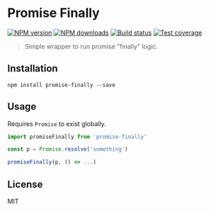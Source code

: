 # Promise Finally

[![NPM version][npm-image]][npm-url]
[![NPM downloads][downloads-image]][downloads-url]
[![Build status][travis-image]][travis-url]
[![Test coverage][coveralls-image]][coveralls-url]

> Simple wrapper to run promise "finally" logic.

## Installation

```
npm install promise-finally --save
```

## Usage

Requires `Promise` to exist globally.

```js
import promiseFinally from 'promise-finally'

const p = Promise.resolve('something')

promiseFinally(p, () => ...)
```

## License

MIT

[npm-image]: https://img.shields.io/npm/v/promise-finally.svg?style=flat
[npm-url]: https://npmjs.org/package/promise-finally
[downloads-image]: https://img.shields.io/npm/dm/promise-finally.svg?style=flat
[downloads-url]: https://npmjs.org/package/promise-finally
[travis-image]: https://img.shields.io/travis/blakeembrey/promise-finally.svg?style=flat
[travis-url]: https://travis-ci.org/blakeembrey/promise-finally
[coveralls-image]: https://img.shields.io/coveralls/blakeembrey/promise-finally.svg?style=flat
[coveralls-url]: https://coveralls.io/r/blakeembrey/promise-finally?branch=master
